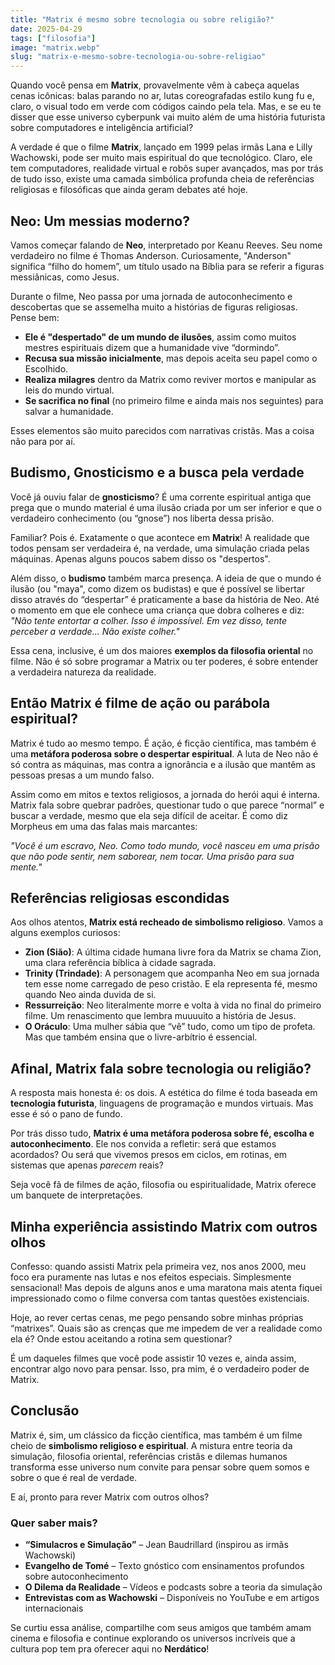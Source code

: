 ```yaml
---
title: "Matrix é mesmo sobre tecnologia ou sobre religião?"
date: 2025-04-29
tags: ["filosofia"]
image: "matrix.webp"
slug: "matrix-e-mesmo-sobre-tecnologia-ou-sobre-religiao"
---
```


Quando você pensa em **Matrix**, provavelmente vêm à cabeça aquelas cenas icônicas: balas parando no ar, lutas coreografadas estilo kung fu e, claro, o visual todo em verde com códigos caindo pela tela. Mas, e se eu te disser que esse universo cyberpunk vai muito além de uma história futurista sobre computadores e inteligência artificial?

A verdade é que o filme **Matrix**, lançado em 1999 pelas irmãs Lana e Lilly Wachowski, pode ser muito mais espiritual do que tecnológico. Claro, ele tem computadores, realidade virtual e robôs super avançados, mas por trás de tudo isso, existe uma camada simbólica profunda cheia de referências religiosas e filosóficas que ainda geram debates até hoje.

## Neo: Um messias moderno?

Vamos começar falando de **Neo**, interpretado por Keanu Reeves. Seu nome verdadeiro no filme é Thomas Anderson. Curiosamente, "Anderson" significa “filho do homem”, um título usado na Bíblia para se referir a figuras messiânicas, como Jesus.

Durante o filme, Neo passa por uma jornada de autoconhecimento e descobertas que se assemelha muito a histórias de figuras religiosas. Pense bem:

*   **Ele é "despertado" de um mundo de ilusões**, assim como muitos mestres espirituais dizem que a humanidade vive “dormindo”.
*   **Recusa sua missão inicialmente**, mas depois aceita seu papel como o Escolhido.
*   **Realiza milagres** dentro da Matrix como reviver mortos e manipular as leis do mundo virtual.
*   **Se sacrifica no final** (no primeiro filme e ainda mais nos seguintes) para salvar a humanidade.

Esses elementos são muito parecidos com narrativas cristãs. Mas a coisa não para por aí.

## Budismo, Gnosticismo e a busca pela verdade

Você já ouviu falar de **gnosticismo**? É uma corrente espiritual antiga que prega que o mundo material é uma ilusão criada por um ser inferior e que o verdadeiro conhecimento (ou “gnose”) nos liberta dessa prisão.

Familiar? Pois é. Exatamente o que acontece em **Matrix**! A realidade que todos pensam ser verdadeira é, na verdade, uma simulação criada pelas máquinas. Apenas alguns poucos sabem disso os "despertos".

Além disso, o **budismo** também marca presença. A ideia de que o mundo é ilusão (ou "maya", como dizem os budistas) e que é possível se libertar disso através do “despertar” é praticamente a base da história de Neo. Até o momento em que ele conhece uma criança que dobra colheres e diz: _"Não tente entortar a colher. Isso é impossível. Em vez disso, tente perceber a verdade... Não existe colher."_

Essa cena, inclusive, é um dos maiores **exemplos da filosofia oriental** no filme. Não é só sobre programar a Matrix ou ter poderes, é sobre entender a verdadeira natureza da realidade.

## Então Matrix é filme de ação ou parábola espiritual?

Matrix é tudo ao mesmo tempo. É ação, é ficção científica, mas também é uma **metáfora poderosa sobre o despertar espiritual**. A luta de Neo não é só contra as máquinas, mas contra a ignorância e a ilusão que mantêm as pessoas presas a um mundo falso.

Assim como em mitos e textos religiosos, a jornada do herói aqui é interna. Matrix fala sobre quebrar padrões, questionar tudo o que parece “normal” e buscar a verdade, mesmo que ela seja difícil de aceitar. É como diz Morpheus em uma das falas mais marcantes:

_"Você é um escravo, Neo. Como todo mundo, você nasceu em uma prisão que não pode sentir, nem saborear, nem tocar. Uma prisão para sua mente."_

## Referências religiosas escondidas

Aos olhos atentos, **Matrix está recheado de simbolismo religioso**. Vamos a alguns exemplos curiosos:

*   **Zion (Sião)**: A última cidade humana livre fora da Matrix se chama Zion, uma clara referência bíblica à cidade sagrada.
*   **Trinity (Trindade)**: A personagem que acompanha Neo em sua jornada tem esse nome carregado de peso cristão. E ela representa fé, mesmo quando Neo ainda duvida de si.
*   **Ressurreição**: Neo literalmente morre e volta à vida no final do primeiro filme. Um renascimento que lembra muuuuito a história de Jesus.
*   **O Oráculo**: Uma mulher sábia que “vê” tudo, como um tipo de profeta. Mas que também ensina que o livre-arbítrio é essencial.

## Afinal, Matrix fala sobre tecnologia ou religião?

A resposta mais honesta é: os dois. A estética do filme é toda baseada em **tecnologia futurista**, linguagens de programação e mundos virtuais. Mas esse é só o pano de fundo.

Por trás disso tudo, **Matrix é uma metáfora poderosa sobre fé, escolha e autoconhecimento**. Ele nos convida a refletir: será que estamos acordados? Ou será que vivemos presos em ciclos, em rotinas, em sistemas que apenas _parecem_ reais?

Seja você fã de filmes de ação, filosofia ou espiritualidade, Matrix oferece um banquete de interpretações.

## Minha experiência assistindo Matrix com outros olhos

Confesso: quando assisti Matrix pela primeira vez, nos anos 2000, meu foco era puramente nas lutas e nos efeitos especiais. Simplesmente sensacional! Mas depois de alguns anos e uma maratona mais atenta fiquei impressionado como o filme conversa com tantas questões existenciais.

Hoje, ao rever certas cenas, me pego pensando sobre minhas próprias “matrixes”. Quais são as crenças que me impedem de ver a realidade como ela é? Onde estou aceitando a rotina sem questionar?

É um daqueles filmes que você pode assistir 10 vezes e, ainda assim, encontrar algo novo para pensar. Isso, pra mim, é o verdadeiro poder de Matrix.

## Conclusão

Matrix é, sim, um clássico da ficção científica, mas também é um filme cheio de **simbolismo religioso e espiritual**. A mistura entre teoria da simulação, filosofia oriental, referências cristãs e dilemas humanos transforma esse universo num convite para pensar sobre quem somos e sobre o que é real de verdade.

E aí, pronto para rever Matrix com outros olhos?

### Quer saber mais?

*   **“Simulacros e Simulação”** – Jean Baudrillard (inspirou as irmãs Wachowski)
*   **Evangelho de Tomé** – Texto gnóstico com ensinamentos profundos sobre autoconhecimento
*   **O Dilema da Realidade** – Vídeos e podcasts sobre a teoria da simulação
*   **Entrevistas com as Wachowski** – Disponíveis no YouTube e em artigos internacionais

Se curtiu essa análise, compartilhe com seus amigos que também amam cinema e filosofia e continue explorando os universos incríveis que a cultura pop tem pra oferecer aqui no **Nerdático**!